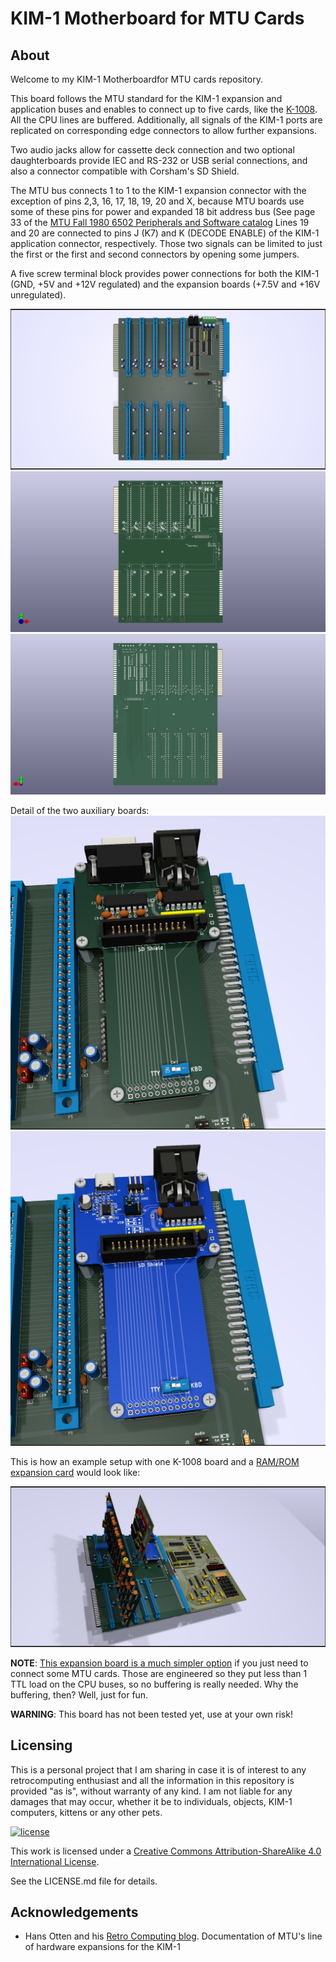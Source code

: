 # KIM-1 Motherboard for MTU Cards

## About

Welcome to my KIM-1 Motherboardfor MTU cards repository.

This board follows the MTU standard for the KIM-1 expansion and application buses and enables to connect up to five cards, like the [K-1008](https://github.com/eduardocasino/k-1008-visable-memory-card-replica). All the CPU lines are buffered. Additionally, all signals of the KIM-1 ports are replicated on corresponding edge connectors to allow further expansions.

Two audio jacks allow for cassette deck connection and two optional daughterboards provide IEC and RS-232 or USB serial connections, and also a connector compatible with Corsham's SD Shield.

The MTU bus connects 1 to 1 to the KIM-1 expansion connector with the exception of pins 2,3, 16, 17, 18, 19, 20 and X, because MTU boards use some of these pins for power and expanded 18 bit address bus (See page 33 of the [MTU Fall 1980 6502 Peripherals and Software catalog](hhttp://retro.hansotten.nl/6502-sbc/mtu/) Lines 19 and 20 are connected to pins J (K7) and K (DECODE ENABLE) of the KIM-1 application connector, respectively. Those two signals can be limited to just the first or the first and second connectors by opening some jumpers.

A five screw terminal block provides power connections for both the KIM-1 (GND, +5V and +12V regulated) and the expansion boards (+7.5V and +16V unregulated). 

![components](https://github.com/eduardocasino/kim-1-mtu-motherboard/blob/main/kim-1-mtu-motherboard/images/kim-1-mtu-motherboard.png?raw=true)
![front](https://github.com/eduardocasino/kim-1-mtu-motherboard/blob/main/kim-1-mtu-motherboard/images/kim-1-mtu-motherboard-front.png?raw=true)
![back](https://github.com/eduardocasino/kim-1-mtu-motherboard/blob/main/kim-1-mtu-motherboard/images/kim-1-mtu-motherboard-back.png?raw=true)

Detail of the two auxiliary boards:
![rs232](https://github.com/eduardocasino/kim-1-mtu-motherboard/blob/main/kim-1-aux-card/images/kim-1-aux-card-on-board.png?raw=true)
![usb](https://github.com/eduardocasino/kim-1-mtu-motherboard/blob/main/kim-1-aux-card-usb/images/kim-1-aux-card-usb-on-board.png?raw=true)

This is how an example setup with one K-1008 board and a [RAM/ROM expansion card](https://github.com/eduardocasino/kim-1-mtu-ram-rom) would look like:

![setup](https://github.com/eduardocasino/kim-1-mtu-motherboard/blob/main/kim-1-mtu-motherboard/images/kim-1-with-k-1008-ram-rom.png?raw=true)

**NOTE**: [This expansion board is a much simpler option](https://github.com/eduardocasino/kim-1-mtu-expansion-card) if you just need to connect some MTU cards. Those are engineered so they put less than 1 TTL load on the CPU buses, so no buffering is really needed. Why the buffering, then? Well, just for fun.

**WARNING**: This board has not been tested yet, use at your own risk!

## Licensing

This is a personal project that I am sharing in case it is of interest to any retrocomputing enthusiast and all the information in this repository is provided "as is", without warranty of any kind. I am not liable for any damages that may occur, whether it be to individuals, objects, KIM-1 computers, kittens or any other pets.

[![license](https://i.creativecommons.org/l/by-sa/4.0/88x31.png)](http://creativecommons.org/licenses/by-nc/4.0/)

This work is licensed under a [Creative Commons Attribution-ShareAlike 4.0 International License](http://creativecommons.org/licenses/by-sa/4.0/).

See the LICENSE.md file for details.

## Acknowledgements

* Hans Otten and his [Retro Computing blog](http://retro.hansotten.nl/). Documentation of MTU's line of hardware expansions for the KIM-1
